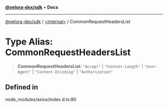 [**@velora-dex/sdk**](../../README.md) • **Docs**

***

[@velora-dex/sdk](../../globals.md) / [\<internal\>](../README.md) / CommonRequestHeadersList

# Type Alias: CommonRequestHeadersList

> **CommonRequestHeadersList**: `"Accept"` \| `"Content-Length"` \| `"User-Agent"` \| `"Content-Encoding"` \| `"Authorization"`

## Defined in

node\_modules/axios/index.d.ts:80
